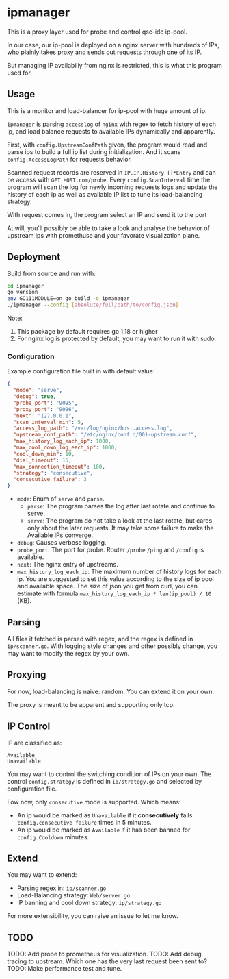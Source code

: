# ipmanager

This is a proxy layer used for probe and control qsc-idc ip-pool.

In our case, our ip-pool is deployed on a nginx server with hundreds of IPs, who plainly takes proxy and sends out requests through one of its IP.

But managing IP availabiliy from nginx is restricted, this is what this program used for.

## Usage

This is a monitor and load-balancer for ip-pool with huge amount of ip.

`ipmanager` is parsing `accesslog` of `nginx` with regex to fetch history of each ip, and load balance requests to available IPs dynamically and apparently.

First, with `config.UpstreamConfPath` given, the program would read and parse ips to build a full ip list during initialization. And it scans `config.AccessLogPath` for requests behavior.

Scanned request records are reserved in `IP.IP.History []*Entry` and can be access with `GET HOST.com/probe`. 
Every `config.ScanInterval` time the program will scan the log for newly incoming requests logs and update the history of each ip as well as available IP list to tune its load-balancing strategy.

With request comes in, the program select an IP and send it to the port

At will, you'll possibly be able to take a look and analyse the behavior of upstream ips with promethuse and your favorate visualization plane.

## Deployment

Build from source and run with:
```bash
cd ipmanager
go version
env GO111MODULE=on go build -o ipmanager
./ipmanager --config [absolute/full/path/to/config.json]
```
Note: 
1. This package by default requires go 1.18 or higher
2. For nginx log is protected by default, you may want to run it with sudo.

### Configuration
Example configuration file built in with default value:
```json
{
  "mode": "serve",
  "debug": true,
  "probe_port": "9095",
  "proxy_port": "9096",
  "next": "127.0.0.1",
  "scan_interval_min": 5,
  "access_log_path": "/var/log/nginx/host.access.log",
  "upstream_conf_path": "/etc/nginx/conf.d/001-upstream.conf",
  "max_history_log_each_ip": 1000,
  "max_cool_down_log_each_ip": 1000,
  "cool_down_min": 10,
  "dial_timeout": 15,
  "max_connection_timeout": 100,
  "strategy": "consecutive",
  "consecutive_failure": 3
}
```

- `mode`: Enum of `serve` and `parse`.
    - `parse`: The program parses the log after last rotate and continue to serve.
    - `serve`: The program do not take a look at the last rotate, but cares only about the later requests. It may take some failure to make the Available IPs converge.
- `debug`: Causes verbose logging.
- `probe_port`: The port for probe. Router `/probe` `/ping` and `/config` is available.
- `next`: The nginx entry of upstreams.
- `max_history_log_each_ip`: The maximum number of history logs for each ip. You are suggested to set this value according to the size of ip pool and available space. 
The size of json you get from curl, you can estimate with formula `max_history_log_each_ip * len(ip_pool) / 10` (KB).

## Parsing

All files it fetched is parsed with regex, and the regex is defined in `ip/scanner.go`. With logging style changes and other possibly change, you may
want to modify the regex by your own.

## Proxying

For now, load-balancing is naive: random. You can extend it on your own.

The proxy is meant to be apparent and supporting only tcp.

## IP Control

IP are classified as:
```azure
Available
Unavailable
```

You may want to control the switching condition of IPs on your own. The control `config.strategy` is defined in `ip/strategy.go` and selected by configuration file.

Fow now, only `consecutive` mode is supported. Which means:
- An ip would be marked as `Unavailable` if it **consecutively** fails `config.consecutive_failure` times in 5 minutes.
- An ip would be marked as `Available` if it has been banned for `config.Cooldown` minutes.

## Extend

You may want to extend:
- Parsing regex in: `ip/scanner.go`
- Load-Balancing strategy: `Web/server.go`
- IP banning and cool down strategy: `ip/strategy.go`

For more extensibility, you can raise an issue to let me know.

## TODO
TODO: Add probe to prometheus for visualization.
TODO: Add debug tracing to upstream. Which one has the very last request been sent to?
TODO: Make performance test and tune.